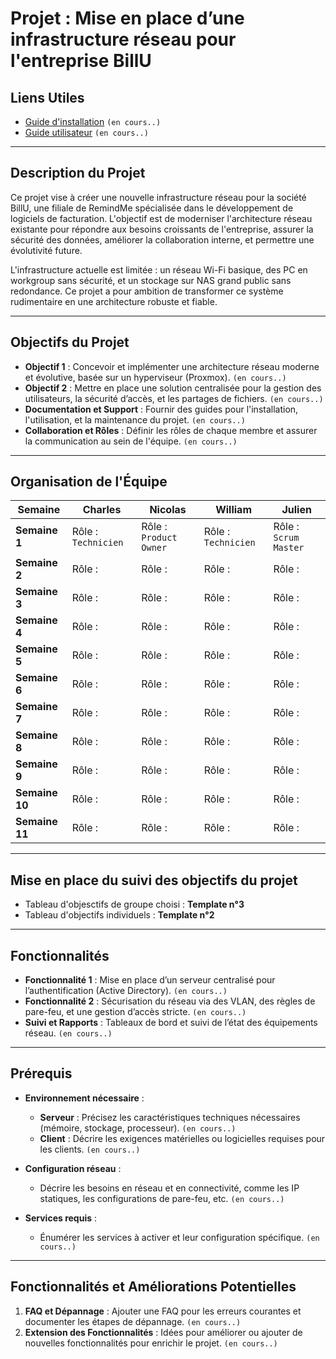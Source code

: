 # Projet : Mise en place d’une infrastructure réseau pour l'entreprise BillU 

## Liens Utiles

- [Guide d'installation](LIEN_GUIDE_INSTALLATION) ``(en cours..)``
- [Guide utilisateur](LIEN_GUIDE_UTILISATEUR) ``(en cours..)``

---

## Description du Projet

Ce projet vise à créer une nouvelle infrastructure réseau pour la société BillU, une filiale de RemindMe spécialisée dans le développement de logiciels de facturation. L'objectif est de moderniser l'architecture réseau existante pour répondre aux besoins croissants de l'entreprise, assurer la sécurité des données, améliorer la collaboration interne, et permettre une évolutivité future.

L'infrastructure actuelle est limitée : un réseau Wi-Fi basique, des PC en workgroup sans sécurité, et un stockage sur NAS grand public sans redondance. Ce projet a pour ambition de transformer ce système rudimentaire en une architecture robuste et fiable.

---

## Objectifs du Projet

- **Objectif 1** : Concevoir et implémenter une architecture réseau moderne et évolutive, basée sur un hyperviseur (Proxmox). ``(en cours..)``
- **Objectif 2** : Mettre en place une solution centralisée pour la gestion des utilisateurs, la sécurité d’accès, et les partages de fichiers. ``(en cours..)``
- **Documentation et Support** : Fournir des guides pour l'installation, l'utilisation, et la maintenance du projet. ``(en cours..)``
- **Collaboration et Rôles** : Définir les rôles de chaque membre et assurer la communication au sein de l'équipe. ``(en cours..)``

---

## Organisation de l'Équipe

| Semaine       | Charles      | Nicolas      | William      | Julien       |
|---------------|----------------|----------------|----------------|----------------|
| **Semaine 1** | Rôle : ``Technicien`` | Rôle : ``Product Owner`` | Rôle : ``Technicien`` | Rôle : ``Scrum Master`` |
| **Semaine 2** | Rôle :          | Rôle :          | Rôle :          | Rôle :          |
| **Semaine 3** | Rôle :          | Rôle :          | Rôle :          | Rôle :          |
| **Semaine 4** | Rôle :          | Rôle :          | Rôle :          | Rôle :          |
| **Semaine 5** | Rôle :          | Rôle :          | Rôle :          | Rôle :          |
| **Semaine 6** | Rôle :          | Rôle :          | Rôle :          | Rôle :          |
| **Semaine 7** | Rôle :          | Rôle :          | Rôle :          | Rôle :          |
| **Semaine 8** | Rôle :          | Rôle :          | Rôle :          | Rôle :          |
| **Semaine 9** | Rôle :          | Rôle :          | Rôle :          | Rôle :          |
| **Semaine 10**| Rôle :          | Rôle :          | Rôle :          | Rôle :          |
| **Semaine 11** | Rôle :          | Rôle :          | Rôle :          | Rôle :          |

---

## Mise en place du suivi des objectifs du projet

* Tableau d'objesctifs de groupe choisi : **Template n°3**  
* Tableau d'objectifs individuels : **Template n°2**  

---

## Fonctionnalités

- **Fonctionnalité 1** : Mise en place d’un serveur centralisé pour l’authentification (Active Directory). ``(en cours..)``
- **Fonctionnalité 2** : Sécurisation du réseau via des VLAN, des règles de pare-feu, et une gestion d’accès stricte. ``(en cours..)``
- **Suivi et Rapports** : Tableaux de bord et suivi de l’état des équipements réseau. ``(en cours..)``

---

## Prérequis

- **Environnement nécessaire** :
  - **Serveur** : Précisez les caractéristiques techniques nécessaires (mémoire, stockage, processeur). ``(en cours..)``
  - **Client** : Décrire les exigences matérielles ou logicielles requises pour les clients. ``(en cours..)``

- **Configuration réseau** :
  - Décrire les besoins en réseau et en connectivité, comme les IP statiques, les configurations de pare-feu, etc. ``(en cours..)``

- **Services requis** :
  - Énumérer les services à activer et leur configuration spécifique. ``(en cours..)``

---

## Fonctionnalités et Améliorations Potentielles

1. **FAQ et Dépannage** : Ajouter une FAQ pour les erreurs courantes et documenter les étapes de dépannage. ``(en cours..)``
2. **Extension des Fonctionnalités** : Idées pour améliorer ou ajouter de nouvelles fonctionnalités pour enrichir le projet. ``(en cours..)``
